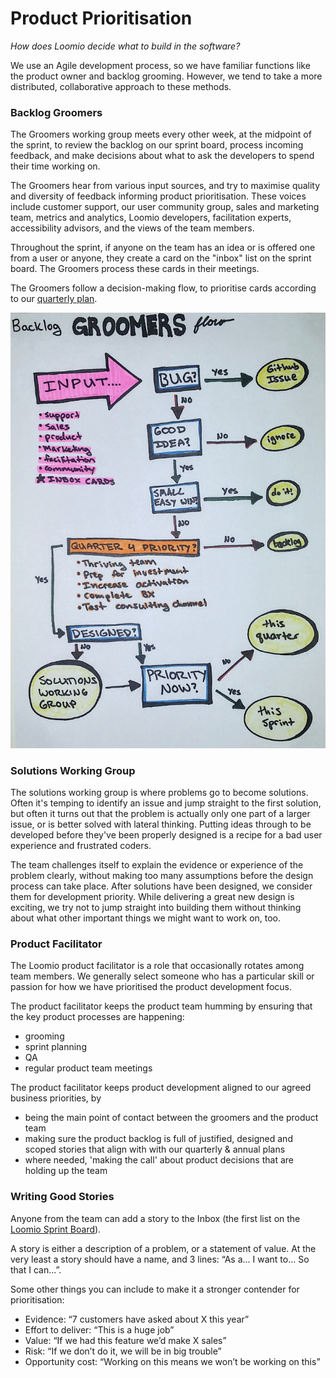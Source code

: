 # Product Prioritisation

*How does Loomio decide what to build in the software?*

We use an Agile development process, so we have familiar functions like the product owner and backlog grooming. However, we tend to take a more distributed, collaborative approach to these methods.

### Backlog Groomers
The Groomers working group meets every other week, at the midpoint of the sprint, to review the backlog on our sprint board, process incoming feedback, and make decisions about what to ask the developers to spend their time working on.

The Groomers hear from various input sources, and try to maximise quality and diversity of feedback informing product prioritisation. These voices include customer support, our user community group, sales and marketing team, metrics and analytics, Loomio developers, facilitation experts, accessibility advisors, and the views of the team members.

Throughout the sprint, if anyone on the team has an idea or is offered one from a user or anyone, they create a card on the "inbox" list on the sprint board. The Groomers process these cards in their meetings.

The Groomers follow a decision-making flow, to prioritise cards according to our [quarterly plan](planning.html).

![](groomers_Q42016.jpg)

### Solutions Working Group

The solutions working group is where problems go to become solutions. Often it's temping to identify an issue and jump straight to the first solution, but often it turns out that the problem is actually only one part of a larger issue, or is better solved with lateral thinking. Putting ideas through to be developed before they've been properly designed is a recipe for a bad user experience and frustrated coders. 

The team challenges itself to explain the evidence or experience of the problem clearly, without making too many assumptions before the design process can take place. After solutions have been designed, we consider them for development priority. While delivering a great new design is exciting, we try not to jump straight into building them without thinking about what other important things we might want to work on, too.


### Product Facilitator

The Loomio product facilitator is a role that occasionally rotates among team members. We generally select someone who has a particular skill or passion for how we have prioritised the product development focus.

The product facilitator keeps the product team humming by ensuring that the key product processes are happening:

* grooming
* sprint planning
* QA
* regular product team meetings

The product facilitator keeps product development aligned to our agreed business priorities, by

* being the main point of contact between the groomers and the product team
* making sure the product backlog is full of justified, designed and scoped stories that align with with our quarterly & annual plans
* where needed, 'making the call' about product decisions that are holding up the team

### Writing Good Stories

Anyone from the team can add a story to the Inbox (the first list on the [Loomio Sprint Board](https://trello.com/b/skuMQvLJ/loomio-sprint-board)).

A story is either a description of a problem, or a statement of value. At the very least a story should have a name, and 3 lines: “As a... I want to... So that I can...”.

Some other things you can include to make it a stronger contender for prioritisation:

* Evidence: “7 customers have asked about X this year”
* Effort to deliver: “This is a huge job”
* Value: “If we had this feature we’d make X sales”
* Risk: “If we don’t do it, we will be in big trouble”
* Opportunity cost: “Working on this means we won’t be working on this”
